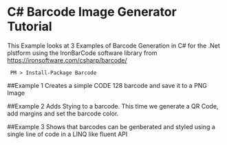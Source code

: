 # C# Barcode Image Generator Tutorial


This Example looks at 3 Examples of Barcode Generation in C# for the .Net plstform using the IronBarCode software library from 
https://ironsoftware.com/csharp/barcode/ 

```
 PM > Install-Package Barcode
```

##Example 1
Creates a simple CODE 128 barcode and save it to a PNG Image

##Example 2
Adds Stying to a barcode.  This time we generate a QR Code, add margins and set the barcode color.

##Example 3
Shows that barcodes can be genberated and styled using a single line of code in a LINQ like fluent API



